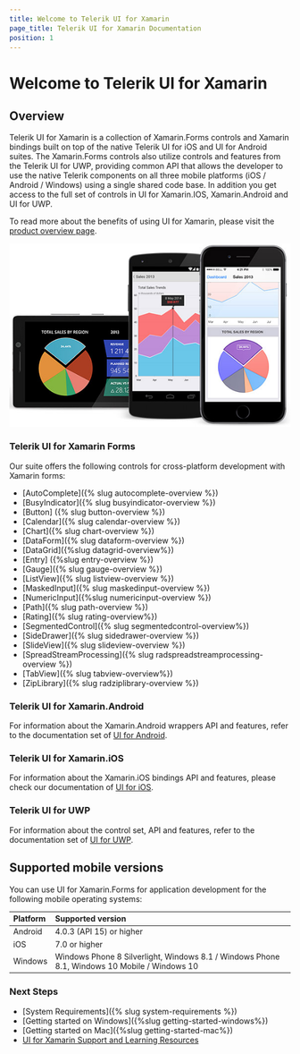 ```yaml
---
title: Welcome to Telerik UI for Xamarin
page_title: Telerik UI for Xamarin Documentation
position: 1
---
```


# Welcome to Telerik UI for Xamarin

## Overview

Telerik UI for Xamarin is a collection of Xamarin.Forms controls and Xamarin bindings built on top of the native Telerik UI for iOS and UI for Android suites. The Xamarin.Forms controls also utilize controls and features from the Telerik UI for UWP, providing common API that allows the developer to use the native Telerik components on all three mobile platforms (iOS / Android / Windows) using a single shared code base. In addition you get access to the full set of controls in UI for Xamarin.IOS, Xamarin.Android and UI for UWP.
 
To read more about the benefits of using UI for Xamarin, please visit the [product overview page](http://www.telerik.com/xamarin-ui).

![Telerik UI for Xamarin](front-image.jpg)


### Telerik UI for Xamarin Forms

Our suite offers the following controls for cross-platform development with Xamarin forms:

- [AutoComplete]({% slug autocomplete-overview %})
- [BusyIndicator]({% slug busyindicator-overview %})
- [Button] ({% slug button-overview %})
- [Calendar]({% slug calendar-overview %})
- [Chart]({% slug chart-overview %})
- [DataForm]({% slug dataform-overview %})
- [DataGrid]({%slug datagrid-overview%})
- [Entry] ({%slug entry-overview %})
- [Gauge]({% slug gauge-overview %})
- [ListView]({% slug listview-overview %})
- [MaskedInput]({% slug maskedinput-overview %})
- [NumericInput]({%slug numericinput-overview %})
- [Path]({% slug path-overview %})
- [Rating]({% slug rating-overview%})
- [SegmentedControl]({% slug segmentedcontrol-overview%})
- [SideDrawer]({% slug sidedrawer-overview %})
- [SlideView]({% slug slideview-overview %})
- [SpreadStreamProcessing]({% slug radspreadstreamprocessing-overview %})
- [TabView]({% slug tabview-overview%})
- [ZipLibrary]({% slug radziplibrary-overview %})


### Telerik UI for Xamarin.Android

For information about the Xamarin.Android wrappers API and features, refer to the documentation set of [UI for Android](https://docs.telerik.com/devtools/xamarin/nativecontrols/android/introduction).

### Telerik UI for Xamarin.iOS

For information about the Xamarin.iOS bindings API and features, please check our documentation of [UI for iOS](https://docs.telerik.com/devtools/xamarin/nativecontrols/ios/index).

### Telerik UI for UWP

For information about the control set, API and features, refer to the documentation set of [UI for UWP](https://docs.telerik.com/devtools/universal-windows-platform//).

## Supported mobile versions

You can use UI for Xamarin.Forms for application development for the following mobile operating systems:

|Platform 						|Supported version |
|:---								|:---			|
|Android		|4.0.3 (API 15) or higher|
|iOS				|7.0 or higher|
|Windows							|Windows Phone 8 Silverlight, Windows 8.1 / Windows Phone 8.1, Windows 10 Mobile / Windows 10  |

### Next Steps

- [System Requirements]({% slug system-requirements %})
- [Getting started on Windows]({%slug getting-started-windows%})
- [Getting started on Mac]({%slug getting-started-mac%})
- [UI for Xamarin Support and Learning Resources](http://www.telerik.com/support/xamarin-ui)
